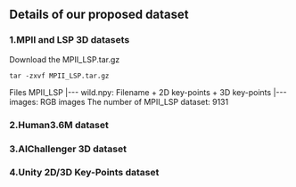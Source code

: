 
## Details of our proposed dataset


### 1.MPII and LSP 3D datasets

Download the MPII_LSP.tar.gz
    
    tar -zxvf MPII_LSP.tar.gz

Files
MPII_LSP
|--- wild.npy: Filename + 2D key-points + 3D key-points
|--- images: RGB images
The number of MPII_LSP dataset: 9131
### 2.Human3.6M dataset



### 3.AIChallenger 3D dataset



### 4.Unity 2D/3D Key-Points dataset


